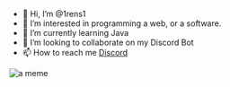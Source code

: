 - 👋 Hi, I’m @1rens1
- 👀 I’m interested in programming a web, or a software.
- 🌱 I’m currently learning Java
- 💞️ I’m looking to collaborate on my Discord Bot
- 📫 How to reach me [Discord](http://discord.com/users/758518009093685359)
<!-- Why do you want to see the raw readme file? -->

![a meme](https://i.redd.it/gt6k6rd2myg41.png)
<!-- linus os -->
